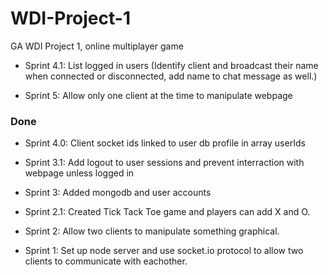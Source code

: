 # WDI-Project-1
GA WDI Project 1, online multiplayer game


* Sprint 4.1:
List logged in users
(Identify client and broadcast their name when connected or disconnected, add name to chat message as well.)

* Sprint 5:
Allow only one client at the time to manipulate webpage


### Done 

* Sprint 4.0:
Client socket ids linked to user db profile in array userIds


* Sprint 3.1:
Add logout to user sessions and prevent interraction with webpage unless logged in

* Sprint 3:
Added mongodb and user accounts

* Sprint 2.1:
Created Tick Tack Toe game and players can add X and O.

* Sprint 2:
Allow two clients to manipulate something graphical.

* Sprint 1:
Set up node server and use socket.io protocol to allow two clients to communicate with eachother.